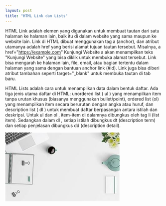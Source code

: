 ```yaml
---
layout: post
title: "HTML Link dan Lists"
---
```


HTML Link adalah elemen yang digunakan untuk membuat tautan dari satu halaman ke halaman lain, baik itu di dalam website yang sama maupun ke website lain. Link di HTML dibuat menggunakan tag a (anchor), dan atribut utamanya adalah href yang berisi alamat tujuan tautan tersebut. Misalnya, a href="https://example.com" Kunjungi Website a akan menampilkan teks "Kunjungi Website" yang bisa diklik untuk membuka alamat tersebut. Link bisa mengarah ke halaman lain, file, email, atau bagian tertentu dalam halaman yang sama dengan bantuan anchor link (#id). Link juga bisa diberi atribut tambahan seperti target="_blank" untuk membuka tautan di tab baru.

HTML Lists adalah cara untuk menampilkan data dalam bentuk daftar. Ada tiga jenis utama daftar di HTML: unordered list ( ul ) yang menampilkan item tanpa urutan khusus (biasanya menggunakan bullet/point), ordered list (ol) yang menampilkan item secara berurutan dengan angka atau huruf, dan description list ( dl ) untuk membuat daftar berpasangan antara istilah dan deskripsi. Untuk  ul  dan  ol , item-item di dalamnya dibungkus oleh tag li (list item). Sedangkan dalam  dl , setiap istilah dibungkus  dt  (description term) dan setiap penjelasan dibungkus  dd  (description detail).

![html link dan lists](/assets/images/bg.png)